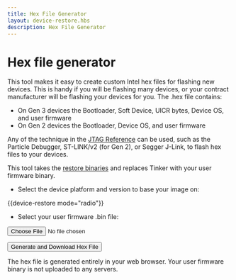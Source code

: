 ```yaml
---
title: Hex File Generator
layout: device-restore.hbs
description: Hex File Generator
---
```


# Hex file generator

This tool makes it easy to create custom Intel hex files for flashing new devices. This is handy if you will be flashing many devices, or your contract manufacturer will be flashing your devices for you. The .hex file contains: 

- On Gen 3 devices the Bootloader, Soft Device, UICR bytes, Device OS, and user firmware
- On Gen 2 devices the Bootloader, Device OS, and user firmware

Any of the technique in the [JTAG Reference](/reference/developer-tools/jtag/) can be used, such as the Particle Debugger, ST-LINK/v2 (for Gen 2), or Segger J-Link, to flash hex files to your devices.

This tool takes the [restore binaries](/reference/developer-tools/jtag/#restore-binaries) and replaces Tinker with your user firmware binary.

- Select the device platform and version to base your image on:

{{device-restore mode="radio"}}

- Select your user firmware .bin file:

<form id="hexGeneratorForm">
<p><input type="file" id="userBinFile" name="userBinFile" accept=".bin"></p>
<p><button type="button" onclick="downloadHex()">Generate and Download Hex File</button></p>
</form>

The hex file is generated entirely in your web browser. Your user firmware binary is not uploaded to any servers.
